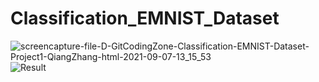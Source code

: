 # Classification_EMNIST_Dataset
![screencapture-file-D-GitCodingZone-Classification-EMNIST-Dataset-Project1-QiangZhang-html-2021-09-07-13_15_53](https://user-images.githubusercontent.com/53696061/132270090-6f438854-4c79-4024-a2db-2872d8a1f4f4.png)![Result](https://user-images.githubusercontent.com/53696061/132270180-68300f5a-5ad8-4b9e-b9da-82c463301bfd.png)
